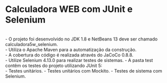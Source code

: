 # Calculadora WEB com JUnit e Selenium

<br>
- O projeto foi desenvolvido no JDK 1.8 e NetBeans 13 deve ser chamado calculadora5w_selenium.<br>
- Utiliza o Apache Maven para a automatização da construção.<br>
- A cobertura do código é realizada através do JaCoCo 0.8.8.<br>
- Utilize Selenium 4.13.0 para realizar testes de sistemas.
- A pasta test contêm os testes do projeto utilizando JUnit 5:<br>
  - Testes unitários.  
  - Testes unitários com Mockito.  
  - Testes de sistema com Selenium.


